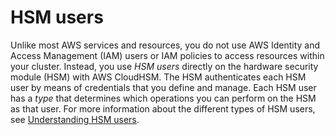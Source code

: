 # HSM users<a name="hsm-users"></a>

Unlike most AWS services and resources, you do not use AWS Identity and Access Management \(IAM\) users or IAM policies to access resources within your cluster\. Instead, you use *HSM users* directly on the hardware security module \(HSM\) with AWS CloudHSM\. The HSM authenticates each HSM user by means of credentials that you define and manage\. Each HSM user has a *type* that determines which operations you can perform on the HSM as that user\. For more information about the different types of HSM users, see [Understanding HSM users](manage-hsm-users-chsm-cli.md#understanding-users)\.